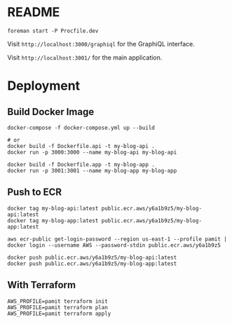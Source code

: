 # README

```shell
foreman start -P Procfile.dev
```

Visit `http://localhost:3000/graphiql` for the GraphiQL interface.

Visit `http://localhost:3001/` for the main application.

# Deployment

## Build Docker Image

```shell
docker-compose -f docker-compose.yml up --build

# or
docker build -f Dockerfile.api -t my-blog-api .
docker run -p 3000:3000 --name my-blog-api my-blog-api

docker build -f Dockerfile.app -t my-blog-app .
docker run -p 3001:3001 --name my-blog-app my-blog-app
```

## Push to ECR

```shell
docker tag my-blog-api:latest public.ecr.aws/y6a1b9z5/my-blog-api:latest
docker tag my-blog-app:latest public.ecr.aws/y6a1b9z5/my-blog-app:latest

aws ecr-public get-login-password --region us-east-1 --profile pamit | docker login --username AWS --password-stdin public.ecr.aws/y6a1b9z5

docker push public.ecr.aws/y6a1b9z5/my-blog-api:latest
docker push public.ecr.aws/y6a1b9z5/my-blog-app:latest
```

## With Terraform

```shell
AWS_PROFILE=pamit terraform init
AWS_PROFILE=pamit terraform plan
AWS_PROFILE=pamit terraform apply
```